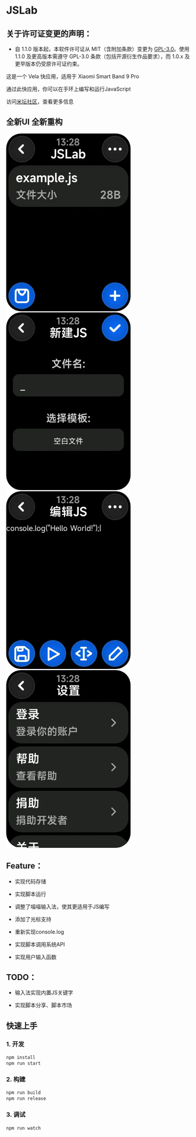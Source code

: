 # JSLab

## 关于许可证变更的声明：
- 自 1.1.0 版本起，本软件许可证从 MIT（含附加条款）变更为 [GPL-3.0](https://www.gnu.org/licenses/gpl-3.0)。使用 1.1.0 及更高版本需遵守 GPL-3.0 条款（包括开源衍生作品要求），而 1.0.x 及更早版本仍受原许可证约束。

这是一个 Vela 快应用，适用于 Xiaomi Smart Band 9 Pro

通过此快应用，你可以在手环上编写和运行JavaScript

访问[米坛社区](https://www.bandbbs.cn/resources/3440/)，查看更多信息

## 全新UI 全新重构

![alt text](image.png)![alt text](image-1.png)![alt text](image-2.png)![alt text](image-3.png)

## Feature：

- 实现代码存储

- 实现脚本运行

- 调整了喵喵输入法，使其更适用于JS编写

- 添加了光标支持

- 重新实现console.log

- 实现脚本调用系统API

- 实现用户输入函数



## TODO：

- 输入法实现内置JS关键字

- 实现脚本分享、脚本市场



## 快速上手

### 1. 开发

```
npm install
npm run start
```

### 2. 构建

```
npm run build
npm run release
```

### 3. 调试

```
npm run watch
```

